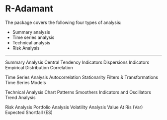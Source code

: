 R-Adamant
============================

The package covers the following four types of analysis:

- Summary analysis
- Time series analysis
- Technical analysis
- Risk Analysis

<hr>

Summary Analysis
Central Tendency Indicators
Dispersions Indicators
Empirical Distribution
Correlation

Time Series Analysis
Autocorrelation
Stationarity
Filters & Transformations
Time Series Models

Technical Analysis
Chart Patterns
Smoothers
Indicators and Oscillators
Trend Analysis

Risk Analysis
Portfolio Analysis
Volatility Analysis
Value At Ris (Var)
Expected Shortfall (ES)
